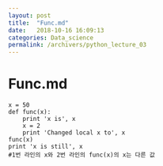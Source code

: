 ```yaml
---
layout: post
title:  "Func.md"
date:   2018-10-16 16:09:13
categories: Data_science
permalink: /archivers/python_lecture_03
---
```

# Func.md
    x = 50
    def func(x):
        print 'x is', x
        x = 2
        print 'Changed local x to', x
    func(x)
    print 'x is still', x
    #1번 라인의 x와 2번 라인의 func(x)의 x는 다른 값
